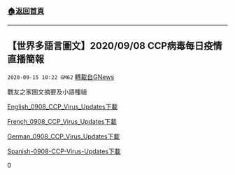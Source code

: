 ###  [:house:返回首頁](https://github.com/ourhimalayas/txt)
---

## 【世界多語言圖文】2020/09/08 CCP病毒每日疫情直播簡報
`2020-09-15 10:22 GM62` [轉載自GNews](https://gnews.org/zh-hant/357357/)

戰友之家圖文摘要及小語種組

[English\_0908\_CCP\_Virus\_Updates](https://s3.amazonaws.com/gnews-media-offload/wp-content/uploads/2020/09/15080550/English_0908_CCP_Virus_Updates.pdf)[下載](https://s3.amazonaws.com/gnews-media-offload/wp-content/uploads/2020/09/15080550/English_0908_CCP_Virus_Updates.pdf)

[French\_0908\_CCP\_Virus\_Updates](https://s3.amazonaws.com/gnews-media-offload/wp-content/uploads/2020/09/15080559/French_0908_CCP_Virus_Updates.pdf)[下載](https://s3.amazonaws.com/gnews-media-offload/wp-content/uploads/2020/09/15080559/French_0908_CCP_Virus_Updates.pdf)

[German\_0908\_CCP\_Virus\_Updates](https://s3.amazonaws.com/gnews-media-offload/wp-content/uploads/2020/09/15080605/German_0908_CCP_Virus_Updates.pdf)[下載](https://s3.amazonaws.com/gnews-media-offload/wp-content/uploads/2020/09/15080605/German_0908_CCP_Virus_Updates.pdf)

[Spanish-0908-CCP-Virus-Updates](https://s3.amazonaws.com/gnews-media-offload/wp-content/uploads/2020/09/15080554/Spanish-0908-CCP-Virus-Updates-Es.pdf)[下載](https://s3.amazonaws.com/gnews-media-offload/wp-content/uploads/2020/09/15080554/Spanish-0908-CCP-Virus-Updates-Es.pdf)

0

